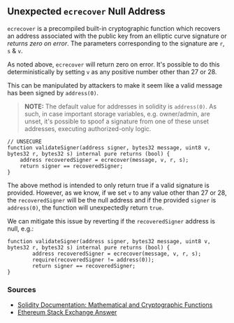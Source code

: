 ## Unexpected `ecrecover` Null Address

`ecrecover` is a precompiled built-in cryptographic function which recovers an address associated with the public key from an elliptic curve signature or *returns zero on error*. The parameters corresponding to the signature are `r`, `s` & `v`.

As noted above, `ecrecover` will return zero on error. It's possible to do this deterministically by setting `v` as any positive number other than 27 or 28.

This can be manipulated by attackers to make it seem like a valid message has been signed by `address(0)`. 

> **NOTE:** The default value for addresses in solidity is `address(0)`. As such, in case important storage variables, e.g. owner/admin, are unset, it's possible to spoof a signature from one of these unset addresses, executing authorized-only logic.

```
// UNSECURE
function validateSigner(address signer, bytes32 message, uint8 v, bytes32 r, bytes32 s) internal pure returns (bool) {
	address recoveredSigner = ecrecover(message, v, r, s);
	return signer == recoveredSigner;
}
```

The above method is intended to only return true if a valid signature is provided. However, as we know, if we set `v` to any value other than 27 or 28, the `recoveredSigner` will be the null address and if the provided `signer` is `address(0)`, the function will unexpectedly return `true`.

We can mitigate this issue by reverting if the `recoveredSigner` address is null, e.g.:

```
function validateSigner(address signer, bytes32 message, uint8 v, bytes32 r, bytes32 s) internal pure returns (bool) {
        address recoveredSigner = ecrecover(message, v, r, s);
        require(recoveredSigner != address(0));
        return signer == recoveredSigner;
}
```

### Sources

- [Solidity Documentation: Mathematical and Cryptographic Functions](https://docs.soliditylang.org/en/latest/units-and-global-variables.html#mathematical-and-cryptographic-functions)
- [Ethereum Stack Exchange Answer](https://ethereum.stackexchange.com/a/69329)
